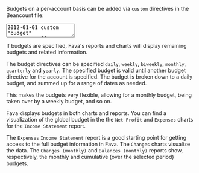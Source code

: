 Budgets on a per-account basis can be added via `custom` directives in the
Beancount file:

<pre><textarea class="editor-readonly">
2012-01-01 custom "budget" Expenses:Coffee       "daily"         4.00 EUR
2013-01-01 custom "budget" Expenses:Books        "weekly"       20.00 EUR
2013-03-01 custom "budget" Expenses:Mortgage     "biweekly"    500.00 EUR
2014-02-10 custom "budget" Expenses:Groceries    "monthly"      40.00 EUR
2015-05-01 custom "budget" Expenses:Electricity  "quarterly"    85.00 EUR
2016-06-01 custom "budget" Expenses:Holiday      "yearly"     2500.00 EUR</textarea></pre>

If budgets are specified, Fava's reports and charts will display remaining budgets
and related information.

The budget directives can be specified `daily`, `weekly`, `biweekly`, `monthly`,
`quarterly` and `yearly`. The specified budget is valid until another budget
directive for the account is specified. The budget is broken down to a daily
budget, and summed up for a range of dates as needed.

This makes the budgets very flexible, allowing for a monthly budget,
being taken over by a weekly budget, and so on.

Fava displays budgets in both charts and reports.
You can find a visualization of the global budget in the the `Net Profit` and
`Expenses` charts for the `Income Statement` report.

The `Expenses` `Income Statement` report is a good starting point for getting
access to the full budget information in Fava.
The `Changes` charts visualize the data.
The `Changes (monthly)` and `Balances (monthly)` reports show, respectively,
the monthly and cumulative (over the selected period) budgets.
